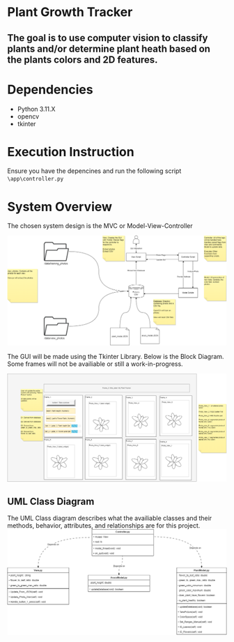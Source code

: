 Plant Growth Tracker
========================
The goal is to use computer vision to classify plants and/or determine plant heath based on the plants colors and 2D features. 
---------------
# Dependencies
- Python 3.11.X
- opencv
- tkinter
# Execution Instruction
Ensure you have the depencines and run the following script
`\app\controller.py`

# System Overview
The chosen system design is the MVC or Model-View-Controller

![System Design - MVC](https://github.com/JovanyZepeda/miniature-doodle/blob/master/docs/block_diagram_flower_growth_tracker-System_Overview.drawio.png)

The GUI will be made using the Tkinter Library. Below is the Block Diagram. Some frames will not be availiable or still a work-in-progress. 

![GUI Block Diagram](https://github.com/JovanyZepeda/miniature-doodle/blob/master/docs/block_diagram_flower_growth_tracker-view_GUI.drawio.png)

## UML Class Diagram
The UML Class diagram describes what the availiable classes and their methods, behavior, attributes, and relationships are for this project. 
![UML Class Digram Photo](https://github.com/JovanyZepeda/miniature-doodle/blob/master/docs/block_diagram_flower_growth_tracker-UML.drawio.png)
